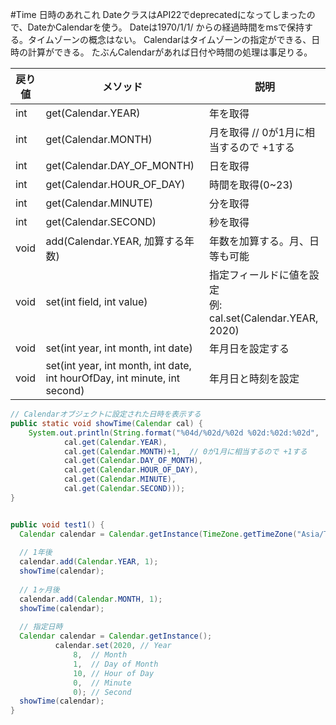 #Time 日時のあれこれ
DateクラスはAPI22でdeprecatedになってしまったので、DateかCalendarを使う。
Dateは1970/1/1/ からの経過時間をmsで保持する。タイムゾーンの概念はない。
Calendarはタイムゾーンの指定ができる、日時の計算ができる。
たぶんCalendarがあれば日付や時間の処理は事足りる。

|戻り値|メソッド|説明|
|---|---|---|
|int|get(Calendar.YEAR)|年を取得|
|int|get(Calendar.MONTH)|月を取得  // 0が1月に相当するので +1する|
|int|get(Calendar.DAY_OF_MONTH)| 日を取得|
|int|get(Calendar.HOUR_OF_DAY) | 時間を取得(0~23)|
|int|get(Calendar.MINUTE) | 分を取得|
|int|get(Calendar.SECOND) | 秒を取得|
|void|add(Calendar.YEAR, 加算する年数)|年数を加算する。月、日等も可能|
|void|set(int field, int value)|指定フィールドに値を設定<br>例: cal.set(Calendar.YEAR, 2020)|
|void|set(int year, int month, int date)|年月日を設定する
|void|set(int year, int month, int date, int hourOfDay, int minute, int second)|年月日と時刻を設定|

```java
// Calendarオブジェクトに設定された日時を表示する
public static void showTime(Calendar cal) {
    System.out.println(String.format("%04d/%02d/%02d %02d:%02d:%02d",
            cal.get(Calendar.YEAR),
            cal.get(Calendar.MONTH)+1,  // 0が1月に相当するので +1する
            cal.get(Calendar.DAY_OF_MONTH),
            cal.get(Calendar.HOUR_OF_DAY),
            cal.get(Calendar.MINUTE),
            cal.get(Calendar.SECOND)));
}


public void test1() {
  Calendar calendar = Calendar.getInstance(TimeZone.getTimeZone("Asia/Tokyo"), Locale.JAPAN);
  
  // 1年後
  calendar.add(Calendar.YEAR, 1);
  showTime(calendar);
  
  // 1ヶ月後
  calendar.add(Calendar.MONTH, 1);
  showTime(calendar);
  
  // 指定日時
  Calendar calendar = Calendar.getInstance();
          calendar.set(2020, // Year
              8,  // Month
              1,  // Day of Month
              10, // Hour of Day
              0,  // Minute
              0); // Second
  showTime(calendar);
}
```